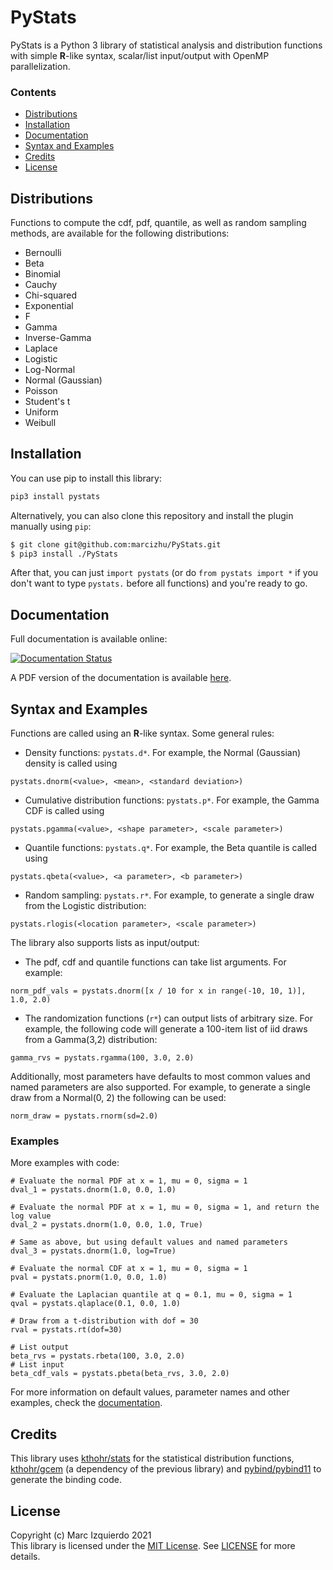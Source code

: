 # PyStats

PyStats is a Python 3 library of statistical analysis and distribution functions with simple **R**-like syntax, scalar/list input/output with OpenMP parallelization.

### Contents
- [Distributions](#distributions)
- [Installation](#installation)
- [Documentation](#documentation)
- [Syntax and Examples](#syntax-and-examples)
- [Credits](#credits)
- [License](#license)

## Distributions
Functions to compute the cdf, pdf, quantile, as well as random sampling methods, are available for the following distributions:

- Bernoulli
- Beta
- Binomial
- Cauchy
- Chi-squared
- Exponential
- F
- Gamma
- Inverse-Gamma
- Laplace
- Logistic
- Log-Normal
- Normal (Gaussian)
- Poisson
- Student's t
- Uniform
- Weibull


## Installation
You can use pip to install this library:

```sh
pip3 install pystats
```

Alternatively, you can also clone this repository and install the plugin manually using `pip`:

```sh
$ git clone git@github.com:marcizhu/PyStats.git
$ pip3 install ./PyStats
```

After that, you can just `import pystats` (or do `from pystats import *` if you don't want to type `pystats.` before all functions) and you're ready to go.


## Documentation
Full documentation is available online:

[![Documentation Status](https://readthedocs.org/projects/pystats/badge/?version=latest)](https://pystats.readthedocs.io/en/latest/?badge=latest)

A PDF version of the documentation is available [here](https://buildmedia.readthedocs.org/media/pdf/pystats/latest/pystats.pdf).


## Syntax and Examples
Functions are called using an **R**-like syntax. Some general rules:

- Density functions: `pystats.d*`. For example, the Normal (Gaussian) density is called using
```python3
pystats.dnorm(<value>, <mean>, <standard deviation>)
```

- Cumulative distribution functions: `pystats.p*`. For example, the Gamma CDF is called using
```python3
pystats.pgamma(<value>, <shape parameter>, <scale parameter>)
```

- Quantile functions: `pystats.q*`. For example, the Beta quantile is called using
```python3
pystats.qbeta(<value>, <a parameter>, <b parameter>)
```

- Random sampling: `pystats.r*`. For example, to generate a single draw from the Logistic distribution:
```python3
pystats.rlogis(<location parameter>, <scale parameter>)
```

The library also supports lists as input/output:
- The pdf, cdf and quantile functions can take list arguments. For example:
```python3
norm_pdf_vals = pystats.dnorm([x / 10 for x in range(-10, 10, 1)], 1.0, 2.0)
```

- The randomization functions (`r*`) can output lists of arbitrary size. For example, the following code will generate a 100-item list of iid draws from a Gamma(3,2) distribution:
```python3
gamma_rvs = pystats.rgamma(100, 3.0, 2.0)
```

Additionally, most parameters have defaults to most common values and named parameters are also supported. For example, to generate a single draw from a Normal(0, 2) the following can be used:
```python3
norm_draw = pystats.rnorm(sd=2.0)
```


### Examples
More examples with code:
```python3
# Evaluate the normal PDF at x = 1, mu = 0, sigma = 1
dval_1 = pystats.dnorm(1.0, 0.0, 1.0)
 
# Evaluate the normal PDF at x = 1, mu = 0, sigma = 1, and return the log value
dval_2 = pystats.dnorm(1.0, 0.0, 1.0, True)
 
# Same as above, but using default values and named parameters
dval_3 = pystats.dnorm(1.0, log=True)

# Evaluate the normal CDF at x = 1, mu = 0, sigma = 1
pval = pystats.pnorm(1.0, 0.0, 1.0)
 
# Evaluate the Laplacian quantile at q = 0.1, mu = 0, sigma = 1
qval = pystats.qlaplace(0.1, 0.0, 1.0)

# Draw from a t-distribution with dof = 30
rval = pystats.rt(dof=30)

# List output
beta_rvs = pystats.rbeta(100, 3.0, 2.0)
# List input
beta_cdf_vals = pystats.pbeta(beta_rvs, 3.0, 2.0)
```

For more information on default values, parameter names and other examples, check the [documentation](#documentation).


## Credits
This library uses [kthohr/stats](https://github.com/kthohr/stats) for the statistical distribution functions, [kthohr/gcem](https://github.com/kthohr/gcem) (a dependency of the previous library) and [pybind/pybind11](https://github.com/pybind/pybind11) to generate the binding code.


## License
Copyright (c) Marc Izquierdo 2021  
This library is licensed under the [MIT License](https://choosealicense.com/licenses/mit/). See
[LICENSE](https://github.com/marcizhu/pystats/blob/master/LICENSE) for more details.
